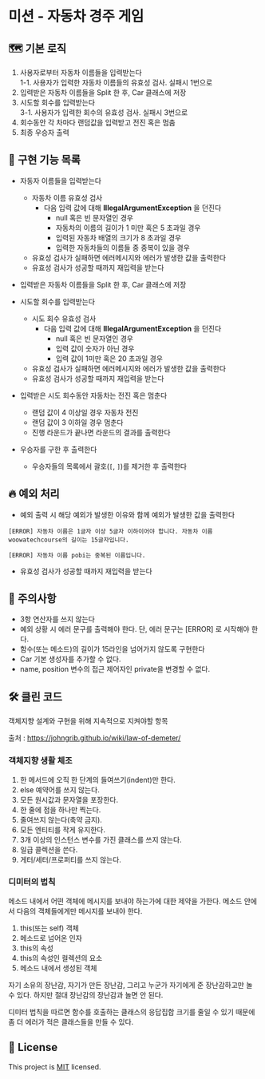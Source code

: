 # 미션 - 자동차 경주 게임
## 🗺 기본 로직
1. 사용자로부터 자동차 이름들을 입력받는다  
    1-1. 사용자가 입력한 자동차 이름들의 유효성 검사. 실패시 1번으로
2. 입력받은 자동차 이름들을 Split 한 후, Car 클래스에 저장
3. 시도할 회수를 입력받는다  
   3-1. 사용자가 입력한 회수의 유효성 검사. 실패시 3번으로
4. 회수동안 각 차마다 랜덤값을 입력받고 전진 혹은 멈춤
5. 최종 우승자 출력

## 📝 구현 기능 목록
- 자동자 이름들을 입력받는다
  - 자동차 이름 유효성 검사
    - 다음 입력 값에 대해 **IllegalArgumentException** 을 던진다
      - null 혹은 빈 문자열인 경우
      - 자동차의 이름의 길이가 1 미만 혹은 5 초과일 경우
      - 입력된 자동차 배열의 크기가 8 초과일 경우
      - 입력한 자동차들의 이름들 중 중복이 있을 경우
  - 유효성 검사가 실패하면 에러메시지와 에러가 발생한 값을 출력한다
  - 유효성 검사가 성공할 때까지 재입력을 받는다
  

- 입력받은 자동차 이름들을 Split 한 후, Car 클래스에 저장
  

- 시도할 회수를 입력받는다
  - 시도 회수 유효성 검사
    - 다음 입력 값에 대해 **IllegalArgumentException** 을 던진다
      - null 혹은 빈 문자열인 경우
      - 입력 값이 숫자가 아닌 경우
      - 입력 값이 1미만 혹은 20 초과일 경우
  - 유효성 검사가 실패하면 에러메시지와 에러가 발생한 값을 출력한다
  - 유효성 검사가 성공할 때까지 재입력을 받는다
  

- 입력받은 시도 회수동안 자동차는 전진 혹은 멈춘다
  - 랜덤 값이 4 이상일 경우 자동차 전진
  - 랜덤 값이 3 이하일 경우 멈춘다
  - 진행 라운드가 끝나면 라운드의 결과를 출력한다
  

- 우승자를 구한 후 출력한다
  - 우승자들의 목록에서 괄호(`[`, `]`)를 제거한 후 출력한다
  
## 🔥 예외 처리
- 예외 출력 시 해당 예외가 발생한 이유와 함께 예외가 발생한 값을 출력한다
```
[ERROR] 자동차 이름은 1글자 이상 5글자 이하이어야 합니다. 자동차 이름 woowatechcourse의 길이는 15글자입니다.

[ERROR] 자동차 이름 pobi는 중복된 이름입니다.
```

- 유효성 검사가 성공할 때까지 재입력을 받는다 
## 🚨 주의사항
- 3항 연산자를 쓰지 않는다
- 예외 상황 시 에러 문구를 출력해야 한다. 단, 에러 문구는 [ERROR] 로 시작해야 한다.
- 함수(또는 메소드)의 길이가 15라인을 넘어가지 않도록 구현한다
- Car 기본 생성자를 추가할 수 없다.
- name, position 변수의 접근 제어자인 private을 변경할 수 없다.

## 🛠 클린 코드
객체지향 설계와 구현을 위해 지속적으로 지켜야할 항목

출처 : https://johngrib.github.io/wiki/law-of-demeter/

### 객체지향 생활 체조
1. 한 메서드에 오직 한 단계의 들여쓰기(indent)만 한다.
2. else 예약어를 쓰지 않는다.
3. 모든 원시값과 문자열을 포장한다.
4. 한 줄에 점을 하나만 찍는다.
5. 줄여쓰지 않는다(축약 금지).
6. 모든 엔티티를 작게 유지한다.
7. 3개 이상의 인스턴스 변수를 가진 클래스를 쓰지 않는다.
8. 일급 콜렉션을 쓴다.
9. 게터/세터/프로퍼티를 쓰지 않는다.

### 디미터의 법칙
메소드 내에서 어떤 객체에 메시지를 보내야 하는가에 대한 제약을 가한다. 메소드 안에서 다음의 객체들에게만 메시지를 보내야 한다.
1. this(또는 self) 객체
2. 메소드로 넘어온 인자
3. this의 속성
4. this의 속성인 컬렉션의 요소
5. 메소드 내에서 생성된 객체

자기 소유의 장난감, 자기가 만든 장난감, 그리고 누군가 자기에게 준 장난감하고만 놀 수 있다. 하지만 절대 장난감의 장난감과 놀면 안 된다.

디미터 법칙을 따르면 함수를 호출하는 클래스의 응답집합 크기를 줄일 수 있기 때문에 좀 더 에러가 적은 클래스들을 만들 수 있다.

## 📝 License

This project is [MIT](https://github.com/woowacourse/java-racingcar-precourse/blob/master/LICENSE) licensed.
